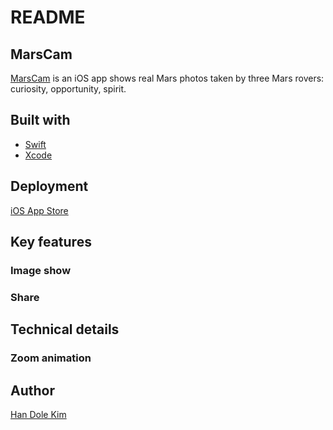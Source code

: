 # README
## MarsCam
[MarsCam](https://apps.apple.com/us/app/marscam/id1454287204) is an iOS app shows real Mars photos taken by three Mars rovers: curiosity, opportunity, spirit.

## Built with
* [Swift](https://developer.apple.com/swift/)
* [Xcode](https://developer.apple.com/xcode/)

## Deployment
[iOS App Store](https://www.apple.com/ios/app-store/)

## Key features
### Image show
### Share

## Technical details
### Zoom animation

## Author
[Han Dole Kim](https://handolekim.com)
